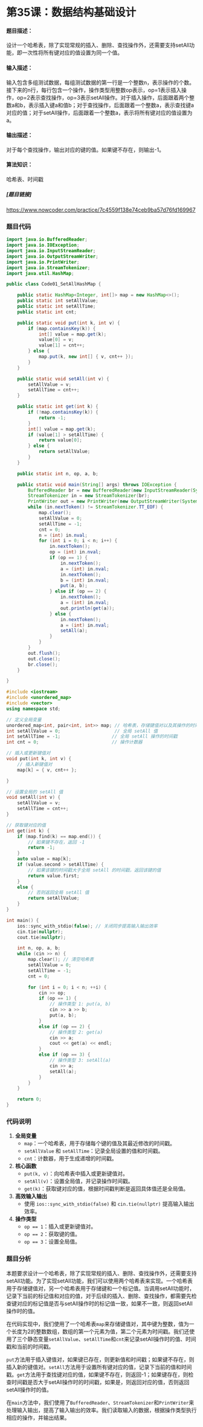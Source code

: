 # 第35课：数据结构基础设计

#### 题目描述：
设计一个哈希表，除了实现常规的插入、删除、查找操作外，还需要支持setAll功能，即一次性将所有键对应的值设置为同一个值。

#### 输入描述：
输入包含多组测试数据，每组测试数据的第一行是一个整数n，表示操作的个数。接下来的n行，每行包含一个操作，操作类型用整数op表示，op=1表示插入操作，op=2表示查找操作，op=3表示setAll操作。对于插入操作，后面跟着两个整数a和b，表示插入键a和值b；对于查找操作，后面跟着一个整数a，表示查找键a对应的值；对于setAll操作，后面跟着一个整数a，表示将所有键对应的值设置为a。

#### 输出描述：
对于每个查找操作，输出对应的键的值。如果键不存在，则输出-1。

#### 算法知识：
哈希表、时间戳

##### [题目链接]
https://www.nowcoder.com/practice/7c4559f138e74ceb9ba57d76fd169967

### 题目代码

```java
import java.io.BufferedReader;
import java.io.IOException;
import java.io.InputStreamReader;
import java.io.OutputStreamWriter;
import java.io.PrintWriter;
import java.io.StreamTokenizer;
import java.util.HashMap;

public class Code01_SetAllHashMap {

    public static HashMap<Integer, int[]> map = new HashMap<>();
    public static int setAllValue;
    public static int setAllTime;
    public static int cnt;

    public static void put(int k, int v) {
        if (map.containsKey(k)) {
            int[] value = map.get(k);
            value[0] = v;
            value[1] = cnt++;
        } else {
            map.put(k, new int[] { v, cnt++ });
        }
    }

    public static void setAll(int v) {
        setAllValue = v;
        setAllTime = cnt++;
    }

    public static int get(int k) {
        if (!map.containsKey(k)) {
            return -1;
        }
        int[] value = map.get(k);
        if (value[1] > setAllTime) {
            return value[0];
        } else {
            return setAllValue;
        }
    }

    public static int n, op, a, b;

    public static void main(String[] args) throws IOException {
        BufferedReader br = new BufferedReader(new InputStreamReader(System.in));
        StreamTokenizer in = new StreamTokenizer(br);
        PrintWriter out = new PrintWriter(new OutputStreamWriter(System.out));
        while (in.nextToken() != StreamTokenizer.TT_EOF) {
            map.clear();
            setAllValue = 0;
            setAllTime = -1;
            cnt = 0;
            n = (int) in.nval;
            for (int i = 0; i < n; i++) {
                in.nextToken();
                op = (int) in.nval;
                if (op == 1) {
                    in.nextToken();
                    a = (int) in.nval;
                    in.nextToken();
                    b = (int) in.nval;
                    put(a, b);
                } else if (op == 2) {
                    in.nextToken();
                    a = (int) in.nval;
                    out.println(get(a));
                } else {
                    in.nextToken();
                    a = (int) in.nval;
                    setAll(a);
                }
            }
        }
        out.flush();
        out.close();
        br.close();
    }

}
```

```c++
#include <iostream>
#include <unordered_map>
#include <vector>
using namespace std;

// 定义全局变量
unordered_map<int, pair<int, int>> map; // 哈希表，存储键值对以及其操作的时间戳
int setAllValue = 0;                    // 全局 setAll 值
int setAllTime = -1;                   // 全局 setAll 操作的时间戳
int cnt = 0;                           // 操作计数器

// 插入或更新键值对
void put(int k, int v) {
    // 插入新键值对
    map[k] = { v, cnt++ };

}

// 设置全局的 setAll 值
void setAll(int v) {
    setAllValue = v;
    setAllTime = cnt++;
}

// 获取键对应的值
int get(int k) {
    if (map.find(k) == map.end()) {
        // 如果键不存在，返回 -1
        return -1;
    }
    auto value = map[k];
    if (value.second > setAllTime) {
        // 如果该键的时间戳大于全局 setAll 的时间戳，返回该键的值
        return value.first;
    }
    else {
        // 否则返回全局 setAll 值
        return setAllValue;
    }
}

int main() {
    ios::sync_with_stdio(false); // 关闭同步提高输入输出效率
    cin.tie(nullptr);
    cout.tie(nullptr);

    int n, op, a, b;
    while (cin >> n) {
        map.clear(); // 清空哈希表
        setAllValue = 0;
        setAllTime = -1;
        cnt = 0;

        for (int i = 0; i < n; ++i) {
            cin >> op;
            if (op == 1) {
                // 操作类型 1: put(a, b)
                cin >> a >> b;
                put(a, b);
            }
            else if (op == 2) {
                // 操作类型 2: get(a)
                cin >> a;
                cout << get(a) << endl;
            }
            else if (op == 3) {
                // 操作类型 3: setAll(a)
                cin >> a;
                setAll(a);
            }
        }
    }

    return 0;
}
```

### 代码说明

1. **全局变量**
   - `map`：一个哈希表，用于存储每个键的值及其最近修改的时间戳。
   - `setAllValue` 和 `setAllTime`：记录全局设置的值和时间戳。
   - `cnt`：计数器，用于生成递增的时间戳。
2. **核心函数**
   - `put(k, v)`：向哈希表中插入或更新键值对。
   - `setAll(v)`：设置全局值，并记录操作时间戳。
   - `get(k)`：获取键对应的值，根据时间戳判断是返回具体值还是全局值。
3. **高效输入输出**
   - 使用 `ios::sync_with_stdio(false)` 和 `cin.tie(nullptr)` 提高输入输出效率。
4. **操作类型**
   - `op == 1`：插入或更新键值对。
   - `op == 2`：获取键的值。
   - `op == 3`：设置全局值。

### 题目分析

本题要求设计一个哈希表，除了实现常规的插入、删除、查找操作外，还需要支持setAll功能。为了实现setAll功能，我们可以使用两个哈希表来实现。一个哈希表用于存储键值对，另一个哈希表用于存储键和一个标记值。当调用setAll功能时，记录下当前的标记值和对应的值，对于后续的插入、删除、查找操作，都需要先检查键对应的标记值是否与setAll操作时的标记值一致，如果不一致，则返回setAll操作时的值。

在代码实现中，我们使用了一个哈希表`map`来存储键值对，其中键为整数，值为一个长度为2的整数数组，数组的第一个元素为值，第二个元素为时间戳。我们还使用了三个静态变量`setAllValue`、`setAllTime`和`cnt`来记录setAll操作时的值、时间戳和当前的时间戳。

`put`方法用于插入键值对，如果键已存在，则更新值和时间戳；如果键不存在，则插入新的键值对。`setAll`方法用于设置所有键对应的值，记录下当前的值和时间戳。`get`方法用于查找键对应的值，如果键不存在，则返回-1；如果键存在，则检查时间戳是否大于setAll操作时的时间戳，如果是，则返回对应的值，否则返回setAll操作时的值。

在`main`方法中，我们使用了`BufferedReader`、`StreamTokenizer`和`PrintWriter`来处理输入输出，提高了输入输出的效率。我们读取输入的数据，根据操作类型执行相应的操作，并输出结果。